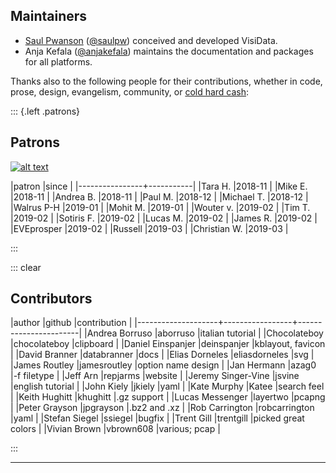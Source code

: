 ## Maintainers

- [Saul Pwanson](http://saul.pw) ([@saulpw](https://github.com/saulpw)) conceived and developed VisiData.
- Anja Kefala ([@anjakefala](https://github.com/anjakefala)) maintains the documentation and packages for all platforms.

Thanks also to the following people for their contributions, whether in code, prose, design, evangelism, community, or [cold hard cash](https://www.patreon.com/saulpw):

::: {.left .patrons}

## Patrons

[![alt text][image]][hyperlink]

[hyperlink]: https://www.octoberswimmer.com/
[image]: /sponsors/october-swimmer.png


|patron          |since      |
|----------------+-----------|
|Tara H\.        |2018\-11   |
|Mike E\.        |2018\-11   |
|Andrea B\.      |2018\-11   |
|Paul M\.        |2018\-12   |
|Michael T\.     |2018\-12   |
|Walrus P\-H     |2019\-01   |
|Mohit M\.       |2019\-01   |
|Wouter v\.      |2019\-02   |
|Tim T\.         |2019\-02   |
|Sotiris F\.     |2019\-02   |
|Lucas M\.       |2019\-02   |
|James R\.       |2019\-02   |
|EVEprosper      |2019\-02   |
|Russell         |2019\-03   |
|Christian W\.   |2019\-03   |

:::

::: clear

## Contributors

|author              |github           |contribution           |
|--------------------+-----------------+-----------------------|
|Andrea Borruso      |aborruso         |italian tutorial       |
|Chocolateboy        |chocolateboy     |clipboard              |
|Daniel Einspanjer   |deinspanjer      |kblayout, favicon      |
|David Branner       |databranner      |docs                   |
|Elias Dorneles      |eliasdorneles    |svg                    |
|James Routley       |jamesroutley     |option name design     |
|Jan Hermann         |azag0            |\-f filetype           |
|Jeff Arn            |repjarms         |website                |
|Jeremy Singer\-Vine |jsvine           |english tutorial       |
|John Kiely          |jkiely           |yaml                   |
|Kate Murphy         |Katee            |search feel            |
|Keith Hughitt       |khughitt         |\.gz support           |
|Lucas Messenger     |layertwo         |pcapng                 |
|Peter Grayson       |jpgrayson        |\.bz2 and \.xz         |
|Rob Carrington      |robcarrington    |yaml                   |
|Stefan Siegel       |ssiegel          |bugfix                 |
|Trent Gill          |trentgill        |picked great colors    |
|Vivian Brown        |vbrown608        |various; pcap          |


:::

---
